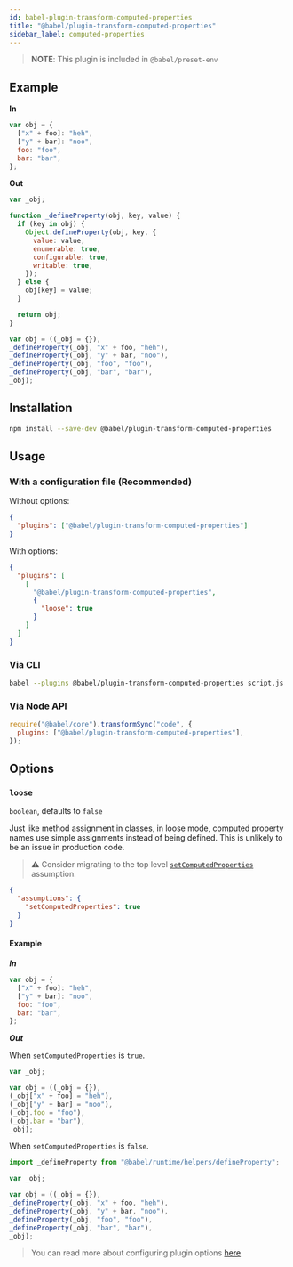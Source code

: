 ```yaml
---
id: babel-plugin-transform-computed-properties
title: "@babel/plugin-transform-computed-properties"
sidebar_label: computed-properties
---
```


> **NOTE**: This plugin is included in `@babel/preset-env`

## Example

**In**

```js title="JavaScript"
var obj = {
  ["x" + foo]: "heh",
  ["y" + bar]: "noo",
  foo: "foo",
  bar: "bar",
};
```

**Out**

```js title="JavaScript"
var _obj;

function _defineProperty(obj, key, value) {
  if (key in obj) {
    Object.defineProperty(obj, key, {
      value: value,
      enumerable: true,
      configurable: true,
      writable: true,
    });
  } else {
    obj[key] = value;
  }

  return obj;
}

var obj = ((_obj = {}),
_defineProperty(_obj, "x" + foo, "heh"),
_defineProperty(_obj, "y" + bar, "noo"),
_defineProperty(_obj, "foo", "foo"),
_defineProperty(_obj, "bar", "bar"),
_obj);
```

## Installation

```sh title="Shell"
npm install --save-dev @babel/plugin-transform-computed-properties
```

## Usage

### With a configuration file (Recommended)

Without options:

```json title="babel.config.json"
{
  "plugins": ["@babel/plugin-transform-computed-properties"]
}
```

With options:

```json title="babel.config.json"
{
  "plugins": [
    [
      "@babel/plugin-transform-computed-properties",
      {
        "loose": true
      }
    ]
  ]
}
```

### Via CLI

```sh title="Shell"
babel --plugins @babel/plugin-transform-computed-properties script.js
```

### Via Node API

```js title="JavaScript"
require("@babel/core").transformSync("code", {
  plugins: ["@babel/plugin-transform-computed-properties"],
});
```

## Options

### `loose`

`boolean`, defaults to `false`

Just like method assignment in classes, in loose mode, computed property names
use simple assignments instead of being defined. This is unlikely to be an issue
in production code.

> ⚠️ Consider migrating to the top level [`setComputedProperties`](assumptions.md#setcomputedproperties) assumption.

```json title="babel.config.json"
{
  "assumptions": {
    "setComputedProperties": true
  }
}
```

#### Example

**_In_**

```js title="JavaScript"
var obj = {
  ["x" + foo]: "heh",
  ["y" + bar]: "noo",
  foo: "foo",
  bar: "bar",
};
```

**_Out_**

When `setComputedProperties` is `true`.

```js title="JavaScript"
var _obj;

var obj = ((_obj = {}),
(_obj["x" + foo] = "heh"),
(_obj["y" + bar] = "noo"),
(_obj.foo = "foo"),
(_obj.bar = "bar"),
_obj);
```

When `setComputedProperties` is `false`.

```js title="JavaScript"
import _defineProperty from "@babel/runtime/helpers/defineProperty";

var _obj;

var obj = ((_obj = {}),
_defineProperty(_obj, "x" + foo, "heh"),
_defineProperty(_obj, "y" + bar, "noo"),
_defineProperty(_obj, "foo", "foo"),
_defineProperty(_obj, "bar", "bar"),
_obj);
```

> You can read more about configuring plugin options [here](https://babeljs.io/docs/en/plugins#plugin-options)
